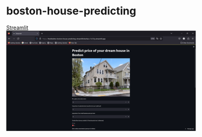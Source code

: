 # boston-house-predicting
[Streamlit](https://freckledme-boston-house-predicting-streamlitinterface-7s725y.streamlit.app/)
![Screenshot](image/deploy.png)